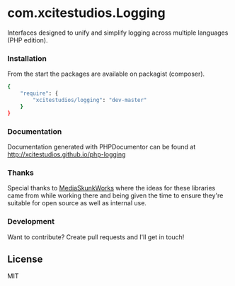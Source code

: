 # com.xcitestudios.Logging

Interfaces designed to unify and simplify logging across multiple languages (PHP edition).


### Installation

From the start the packages are available on packagist (composer).

```sh
{
    "require": {
	    "xcitestudios/logging": "dev-master"
	}
}
```


### Documentation

Documentation generated with PHPDocumentor can be found at http://xcitestudios.github.io/php-logging


### Thanks

Special thanks to [MediaSkunkWorks](http://www.mediaskunkworks.com/) where the ideas for these libraries 
came from while working there and being given the time to ensure they're suitable for open source as well as 
internal use.


### Development

Want to contribute? Create pull requests and I'll get in touch!

License
----

MIT
